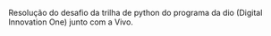 Resolução do desafio da trilha de python do programa da dio (Digital Innovation One) junto com a Vivo.
